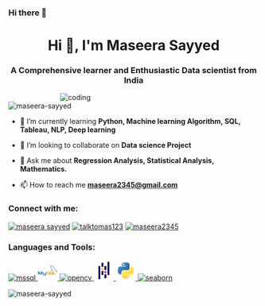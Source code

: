 ### Hi there 👋

<!--
**Maseera-Sayyed/Maseera-Sayyed** is a ✨ _special_ ✨ repository because its `README.md` (this file) appears on your GitHub profile.

Here are some ideas to get you started:

![logo](https://github.com/Maseera-Sayyed/Maseera-Sayyed/blob/9c11ce9b199583e3bbb0a632099b7290429f7673/Screenshot%202023-01-23%20213545%20maseera%202.png)
--><h1 align="center">Hi 👋, I'm Maseera Sayyed</h1>
<h3 align="center">A Comprehensive learner and Enthusiastic Data scientist from India</h3>
<img align="right" alt="coding" width="400" src="https://res.cloudinary.com/practicaldev/image/fetch/s--2bZIjPGC--/c_limit%2Cf_auto%2Cfl_progressive%2Cq_66%2Cw_880/https://dev-to-uploads.s3.amazonaws.com/i/d4tvukbt5mra37cvwklk.gif">
<p align="left"> <img src="https://komarev.com/ghpvc/?username=maseera-sayyed&label=Profile%20views&color=0e75b6&style=flat" alt="maseera-sayyed" /> </p>

- 🌱 I’m currently learning **Python, Machine learning Algorithm, SQL, Tableau, NLP, Deep learning**

- 👯 I’m looking to collaborate on **Data science Project**

- 💬 Ask me about **Regression Analysis, Statistical Analysis, Mathematics.**

- 📫 How to reach me **maseera2345@gmail.com**

<h3 align="left">Connect with me:</h3>
<p align="left">
<a href="https://linkedin.com/in/maseera sayyed" target="blank"><img align="center" src="https://raw.githubusercontent.com/rahuldkjain/github-profile-readme-generator/master/src/images/icons/Social/linked-in-alt.svg" alt="maseera sayyed" height="30" width="40" /></a>
<a href="https://instagram.com/talktomas123" target="blank"><img align="center" src="https://raw.githubusercontent.com/rahuldkjain/github-profile-readme-generator/master/src/images/icons/Social/instagram.svg" alt="talktomas123" height="30" width="40" /></a>
<a href="https://www.hackerrank.com/maseera2345" target="blank"><img align="center" src="https://raw.githubusercontent.com/rahuldkjain/github-profile-readme-generator/master/src/images/icons/Social/hackerrank.svg" alt="maseera2345" height="30" width="40" /></a>
</p>

<h3 align="left">Languages and Tools:</h3>
<p align="left"> <a href="https://www.microsoft.com/en-us/sql-server" target="_blank" rel="noreferrer"> <img src="https://www.svgrepo.com/show/303229/microsoft-sql-server-logo.svg" alt="mssql" width="40" height="40"/> </a> <a href="https://www.mysql.com/" target="_blank" rel="noreferrer"> <img src="https://raw.githubusercontent.com/devicons/devicon/master/icons/mysql/mysql-original-wordmark.svg" alt="mysql" width="40" height="40"/> </a> <a href="https://opencv.org/" target="_blank" rel="noreferrer"> <img src="https://www.vectorlogo.zone/logos/opencv/opencv-icon.svg" alt="opencv" width="40" height="40"/> </a> <a href="https://pandas.pydata.org/" target="_blank" rel="noreferrer"> <img src="https://raw.githubusercontent.com/devicons/devicon/2ae2a900d2f041da66e950e4d48052658d850630/icons/pandas/pandas-original.svg" alt="pandas" width="40" height="40"/> </a> <a href="https://www.python.org" target="_blank" rel="noreferrer"> <img src="https://raw.githubusercontent.com/devicons/devicon/master/icons/python/python-original.svg" alt="python" width="40" height="40"/> </a> <a href="https://seaborn.pydata.org/" target="_blank" rel="noreferrer"> <img src="https://seaborn.pydata.org/_images/logo-mark-lightbg.svg" alt="seaborn" width="40" height="40"/> </a> </p>
<p><img align="center" src="https://github-readme-streak-stats.herokuapp.com/?user=maseera-sayyed&" alt="maseera-sayyed" /></p>
